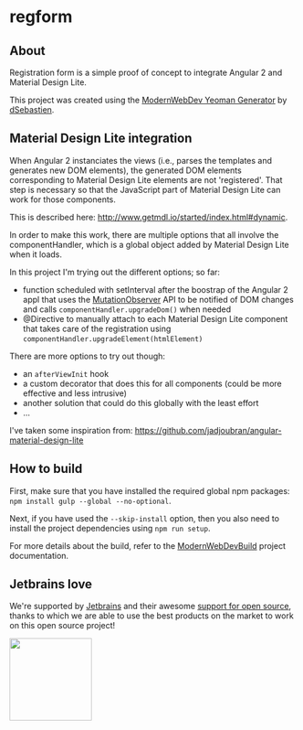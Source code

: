 # regform

## About
Registration form is a simple proof of concept to integrate Angular 2 and Material Design Lite.

This project was created using the [ModernWebDev Yeoman Generator](https://github.com/dsebastien/modernWebDevGenerator) by [dSebastien](https://twitter.com/dSebastien).

## Material Design Lite integration
When Angular 2 instanciates the views (i.e., parses the templates and generates new DOM elements), the generated DOM elements corresponding to Material Design Lite elements are not 'registered'. That step is necessary so that the JavaScript part of Material Design Lite can work for those components.

This is described here: http://www.getmdl.io/started/index.html#dynamic.

In order to make this work, there are multiple options that all involve the componentHandler, which is a global object added by Material Design Lite when it loads.

In this project I'm trying out the different options; so far:
* function scheduled with setInterval after the boostrap of the Angular 2 appl that uses the [MutationObserver](https://developer.mozilla.org/en/docs/Web/API/MutationObserver) API to be notified of DOM changes and calls `componentHandler.upgradeDom()` when needed
* @Directive to manually attach to each Material Design Lite component that takes care of the registration using `componentHandler.upgradeElement(htmlElement)`

There are more options to try out though:
* an `afterViewInit` hook
* a custom decorator that does this for all components (could be more effective and less intrusive)
* another solution that could do this globally with the least effort
* ...

I've taken some inspiration from: https://github.com/jadjoubran/angular-material-design-lite


## How to build
First, make sure that you have installed the required global npm packages: `npm install gulp --global --no-optional`.

Next, if you have used the `--skip-install` option, then you also need to install the project dependencies using `npm run setup`.

For more details about the build, refer to the [ModernWebDevBuild](https://github.com/dsebastien/modernWebDevBuild) project documentation.

## Jetbrains love
We're supported by [Jetbrains](https://www.jetbrains.com) and their awesome [support for open source](https://www.jetbrains.com/buy/opensource/), thanks to which we are able to use the best products on the market to work on this open source project!

<a href="https://www.jetbrains.com"><img src="http://www.underconsideration.com/brandnew/archives/jetbrains_logo_detail.jpg" width="144px"></a>
